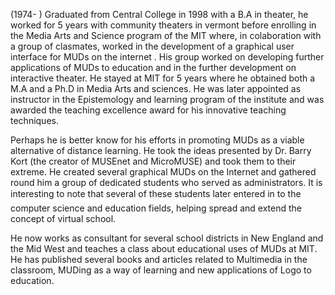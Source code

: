 (1974- ) Graduated from Central College in 1998 with a B.A in theater, he worked for 5 years with community theaters in vermont before enrolling in the Media Arts and Science program of the MIT where, in colaboration with a group of clasmates, worked in the development of a graphical user interface for MUDs on the internet . His group worked on developing further applications of MUDs to education and in the further development on interactive theater.
He stayed at MIT for 5 years where he obtained both a M.A and a Ph.D in Media Arts and sciences. He was later appointed as instructor in the Epistemology and learning program of the institute and was awarded the teaching excellence award for his innovative teaching techniques.

Perhaps he is better know for his efforts in promoting MUDs as a viable alternative of distance learning. He took the ideas presented by Dr. Barry Kort (the creator of MUSEnet and MicroMUSE) and took them to their extreme. He created several graphical MUDs on the Internet and gathered round him a group of dedicated students who served as administrators. It is interesting to note that several of these students later entered in to the computer science and education fields, helping spread and extend the concept of virtual school.

He now works as consultant for several school districts in New England and the Mid West and teaches a class about educational uses of MUDs at MIT. He has published several books and articles related to Multimedia in the classroom, MUDing as a way of learning and new applications of Logo to education.


